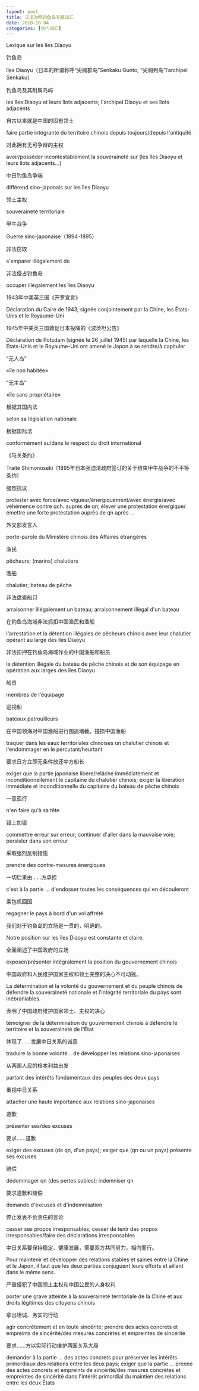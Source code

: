 ```yaml
---
layout: post
title: 汉法对照钓鱼岛专题词汇
date: 2010-10-04
categories: [热门词汇]  
---
```


Lexique sur les îles Diaoyu



钓鱼岛

îles Diaoyu〔日本的所谓称呼“尖阁群岛”Senkaku Gunto; “尖阁列岛”l’archipel Senkaku〕

钓鱼岛及其附属岛屿

les îles Diaoyu et leurs îlots adjacents; l'archipel Diaoyu et ses îlots adjacents

自古以来就是中国的固有领土

faire partie intégrante du territoire chinois depuis toujours/depuis l'antiquité

对此拥有无可争辩的主权

avoir/posséder incontestablement la souveraineté sur (les îles Diaoyu et leurs îlots adjacents...)

中日钓鱼岛争端

différend sino-japonais sur les îles Diaoyu

领土主权

souveraineté territoriale

甲午战争

Guerre sino-japonaise（1894-1895）

非法窃取

s'emparer illégalement de

非法侵占钓鱼岛

occuper illégalement les îles Diaoyu

1943年中美英三国《开罗宣言》

Déclaration du Caire de 1943, signée conjointement par la Chine, les États-Unis et le Royaume-Uni

1945年中美英三国敦促日本投降的《波茨坦公告》

Déclaration de Potsdam (signée le 26 juillet 1945) par laquelle la Chine, les États-Unis et le Royaume-Uni ont amené le Japon à se rendre/à capituler

“无人岛”

«île non habitée»

“无主岛”

«île sans propriétaire»

根据其国内法

selon sa législation nationale

根据国际法

conformément au/dans le respect du droit international

《马关条约》

Traité Shimonoseki〔1895年日本强迫清政府签订的关于结束甲午战争的不平等条约〕

强烈抗议

protester avec force/avec vigueur/énergiquement/avec énergie/avec véhémence contre qch. auprès de qn; élever une protestation énergique/émettre une forte protestation auprès de qn après ...

外交部发言人

porte-parole du Ministère chinois des Affaires étrangères

渔民

pêcheurs; (marins) chalutiers

渔船

chalutier; bateau de pêche

非法盘查船只

arraisonner illégalement un bateau; arraisonnement illégal d'un bateau

在钓鱼岛海域非法抓扣中国渔民和渔船

l'arrestation et la détention illégales de pêcheurs chinois avec leur chalutier opérant au large des îles Diaoyu

非法扣押在钓鱼岛海域作业的中国渔船和船员

la détention illégale du bateau de pêche chinois et de son équipage en opération aux larges des îles Diaoyu

船员

membres de l'équipage

巡视船

bateaux patrouilleurs

在中国领海对中国渔船进行围追堵截，撞损中国渔船

traquer dans les eaux territoriales chinoises un chalutier chinois et l'endommager en le percutant/heurtant

要求日方立即无条件放还中方船长

exiger que la partie japonaise libère/relâche immédiatement et inconditionnellement le capitaine du chalutier chinois; exiger la libération immédiate et inconditionnelle du capitaine du bateau de pêche chinois

一意孤行

n'en faire qu'à sa tête

错上加错

commettre erreur sur erreur; continuer d'aller dans la mauvaise voie; persister dans son erreur

采取强烈反制措施

prendre des contre-mesures énergiques

一切后果由……方承担

c'est à la partie ... d'endosser toutes les conséquences qui en découleront

乘包机回国

regagner le pays à bord d'un vol affrété

我们对于钓鱼岛的立场是一贯的，明确的。

Notre position sur les îles Diaoyu est constante et claire.

全面阐述了中国政府的立场

exposer/présenter intégralement la position du gouvernement chinois



中国政府和人民维护国家主权和领土完整的决心不可动摇。

La détermination et la volonté du gouvernement et du peuple chinois de défendre la souveraineté nationale et l’intégrité territoriale du pays sont inébranlables.

表明了中国政府维护国家领土、主权的决心

témoigner de la détermination du gouvernement chinois à défendre le territoire et la souveraineté de l'État

体现了……发展中日关系的诚意

traduire la bonne volonté... de développer les relations sino-japonaises

从两国人民的根本利益出发

partant des intérêts fondamentaux des peuples des deux pays

重视中日关系

attacher une haute importance aux relations sino-japonaises

道歉

présenter ses/des excuses

要求……道歉

exiger des excuses (de qn, d'un pays); exiger que (qn ou un pays) présente ses excuses

赔偿

dédommager qn (des pertes subies); indemniser qn

要求道歉和赔偿

demande d'excuses et d'indemnisation

停止发表不负责任的言论

cesser ses propos irresponsables; cesser de tenir des propos irresponsables/faire des déclarations irresponsables

中日关系要保持稳定、健康发展，需要双方共同努力，相向而行。

Pour maintenir et développer des relations stables et saines entre la Chine et le Japon, il faut que les deux parties conjuguent leurs efforts et aillent dans le même sens.

严重侵犯了中国领土主权和中国公民的人身权利

porter une grave atteinte à la souveraineté territoriale de la Chine et aux droits légitimes des citoyens chinois

拿出坦诚、务实的行动

agir concrètement et en toute sincérité; prendre des actes concrets et empreints de sincérité/des mesures concrètes et empreintes de sincérité

要求……方以实际行动维护两国关系大局

demander à la partie ... des actes concrets pour préserver les intérêts primordiaux des relations entre les deux pays; exiger que la partie ... prenne des actes concrets et empreints de sincérité/des mesures concrètes et empreintes de sincérité dans l'intérêt primordial du maintien des relations entre les deux États
